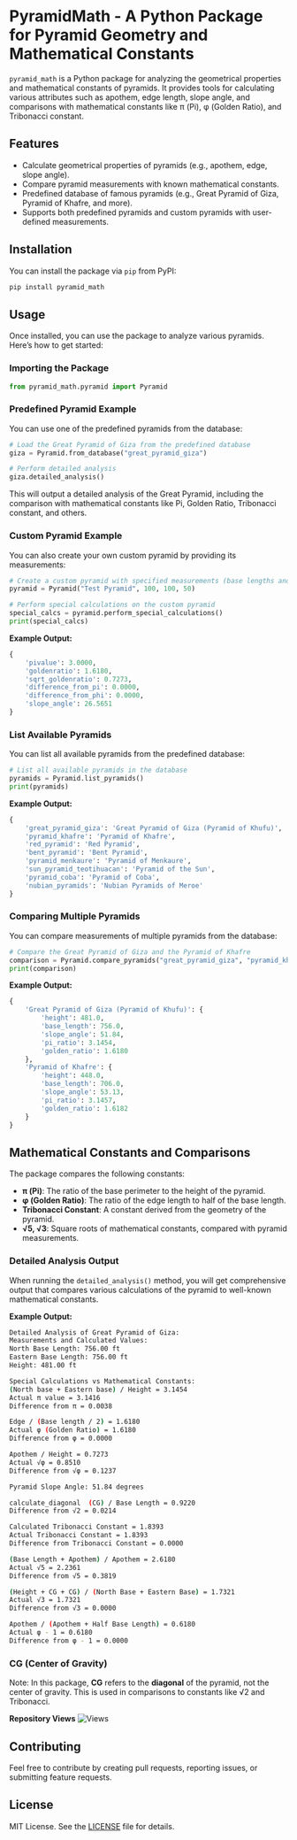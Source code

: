 # PyramidMath - A Python Package for Pyramid Geometry and Mathematical Constants

`pyramid_math` is a Python package for analyzing the geometrical properties and mathematical constants of pyramids. It provides tools for calculating various attributes such as apothem, edge length, slope angle, and comparisons with mathematical constants like π (Pi), φ (Golden Ratio), and Tribonacci constant.

## Features

- Calculate geometrical properties of pyramids (e.g., apothem, edge, slope angle).
- Compare pyramid measurements with known mathematical constants.
- Predefined database of famous pyramids (e.g., Great Pyramid of Giza, Pyramid of Khafre, and more).
- Supports both predefined pyramids and custom pyramids with user-defined measurements.

## Installation

You can install the package via `pip` from PyPI:

```bash
pip install pyramid_math
```

## Usage

Once installed, you can use the package to analyze various pyramids. Here’s how to get started:

### Importing the Package

```python
from pyramid_math.pyramid import Pyramid
```

### Predefined Pyramid Example

You can use one of the predefined pyramids from the database:

```python
# Load the Great Pyramid of Giza from the predefined database
giza = Pyramid.from_database("great_pyramid_giza")

# Perform detailed analysis
giza.detailed_analysis()
```

This will output a detailed analysis of the Great Pyramid, including the comparison with mathematical constants like Pi, Golden Ratio, Tribonacci constant, and others.

### Custom Pyramid Example

You can also create your own custom pyramid by providing its measurements:

```python
# Create a custom pyramid with specified measurements (base lengths and height)
pyramid = Pyramid("Test Pyramid", 100, 100, 50)

# Perform special calculations on the custom pyramid
special_calcs = pyramid.perform_special_calculations()
print(special_calcs)
```

**Example Output:**

```python
{
    'pivalue': 3.0000,
    'goldenratio': 1.6180,
    'sqrt_goldenratio': 0.7273,
    'difference_from_pi': 0.0000,
    'difference_from_phi': 0.0000,
    'slope_angle': 26.5651
}
```

### List Available Pyramids

You can list all available pyramids from the predefined database:

```python
# List all available pyramids in the database
pyramids = Pyramid.list_pyramids()
print(pyramids)
```

**Example Output:**

```python
{
    'great_pyramid_giza': 'Great Pyramid of Giza (Pyramid of Khufu)',
    'pyramid_khafre': 'Pyramid of Khafre',
    'red_pyramid': 'Red Pyramid',
    'bent_pyramid': 'Bent Pyramid',
    'pyramid_menkaure': 'Pyramid of Menkaure',
    'sun_pyramid_teotihuacan': 'Pyramid of the Sun',
    'pyramid_coba': 'Pyramid of Coba',
    'nubian_pyramids': 'Nubian Pyramids of Meroe'
}
```

### Comparing Multiple Pyramids

You can compare measurements of multiple pyramids from the database:

```python
# Compare the Great Pyramid of Giza and the Pyramid of Khafre
comparison = Pyramid.compare_pyramids("great_pyramid_giza", "pyramid_khafre")
print(comparison)
```

**Example Output:**

```python
{
    'Great Pyramid of Giza (Pyramid of Khufu)': {
        'height': 481.0,
        'base_length': 756.0,
        'slope_angle': 51.84,
        'pi_ratio': 3.1454,
        'golden_ratio': 1.6180
    },
    'Pyramid of Khafre': {
        'height': 448.0,
        'base_length': 706.0,
        'slope_angle': 53.13,
        'pi_ratio': 3.1457,
        'golden_ratio': 1.6182
    }
}
```

## Mathematical Constants and Comparisons

The package compares the following constants:

- **π (Pi)**: The ratio of the base perimeter to the height of the pyramid.
- **φ (Golden Ratio)**: The ratio of the edge length to half of the base length.
- **Tribonacci Constant**: A constant derived from the geometry of the pyramid.
- **√5, √3**: Square roots of mathematical constants, compared with pyramid measurements.

### Detailed Analysis Output

When running the `detailed_analysis()` method, you will get comprehensive output that compares various calculations of the pyramid to well-known mathematical constants.

**Example Output:**

```bash
Detailed Analysis of Great Pyramid of Giza:
Measurements and Calculated Values:
North Base Length: 756.00 ft
Eastern Base Length: 756.00 ft
Height: 481.00 ft

Special Calculations vs Mathematical Constants:
(North base + Eastern base) / Height = 3.1454
Actual π value = 3.1416
Difference from π = 0.0038

Edge / (Base length / 2) = 1.6180
Actual φ (Golden Ratio) = 1.6180
Difference from φ = 0.0000

Apothem / Height = 0.7273
Actual √φ = 0.8510
Difference from √φ = 0.1237

Pyramid Slope Angle: 51.84 degrees

calculate_diagonal  (CG) / Base Length = 0.9220
Difference from √2 = 0.0214

Calculated Tribonacci Constant = 1.8393
Actual Tribonacci Constant = 1.8393
Difference from Tribonacci Constant = 0.0000

(Base Length + Apothem) / Apothem = 2.6180
Actual √5 = 2.2361
Difference from √5 = 0.3819

(Height + CG + CG) / (North Base + Eastern Base) = 1.7321
Actual √3 = 1.7321
Difference from √3 = 0.0000

Apothem / (Apothem + Half Base Length) = 0.6180
Actual φ - 1 = 0.6180
Difference from φ - 1 = 0.0000
```

### CG (Center of Gravity)

Note: In this package, **CG** refers to the **diagonal** of the pyramid, not the center of gravity. This is used in comparisons to constants like √2 and Tribonacci.

**Repository Views** ![Views](https://profile-counter.glitch.me/pyramidmath/count.svg)

## Contributing

Feel free to contribute by creating pull requests, reporting issues, or submitting feature requests.

## License

MIT License. See the [LICENSE](LICENSE) file for details.
